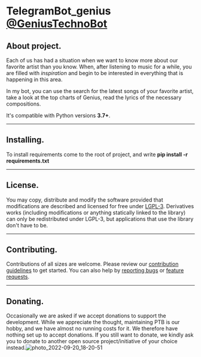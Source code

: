 # TelegramBot_genius [@GeniusTechnoBot](@GeniusTechnoBot)

## About project.

Each of us has had a situation when we want to know more about our favorite artist than you know.
When, after listening to music for a while, you are filled with *inspiration* and begin to be
interested in everything that is happening in this area.

In my bot, you can use the search for the latest songs of your favorite artist,
take a look at the top charts of Genius, read the lyrics of the necessary compositions.

It's compatible with Python versions **3.7+**.

____

## Installing.

To install requirements come to the root of project, and write
**pip install -r requirements.txt**

____

## License.

You may copy, distribute and modify the software provided that modifications are described and
licensed for free under [LGPL-3](https://www.gnu.org/licenses/lgpl-3.0.html). Derivatives works 
(including modifications or anything statically linked to the library) can only be redistributed under LGPL-3,
but applications that use the library don't have to be.

____

## Contributing.

Contributions of all sizes are welcome.
Please review our [contribution guidelines](https://www.youtube.com/watch?v=dQw4w9WgXcQ&ab_channel=RickAstley) to get started.
You can also help by [reporting bugs](https://github.com/vnj64/TelegramBot_genius/issues/1) or [feature requests](https://github.com/vnj64/TelegramBot_genius/issues/1).

____

## Donating.

Occasionally we are asked if we accept donations to support the development. While we appreciate the thought,
maintaining PTB is our hobby, and we have almost no running costs for it. We therefore have nothing set up to accept donations. 
If you still want to donate, we kindly ask you to donate to another open source project/initiative of your choice instead.![photo_2022-09-20_18-20-51](https://user-images.githubusercontent.com/83157027/192283111-67488850-068f-448e-8c79-5953342b853a.jpg)
